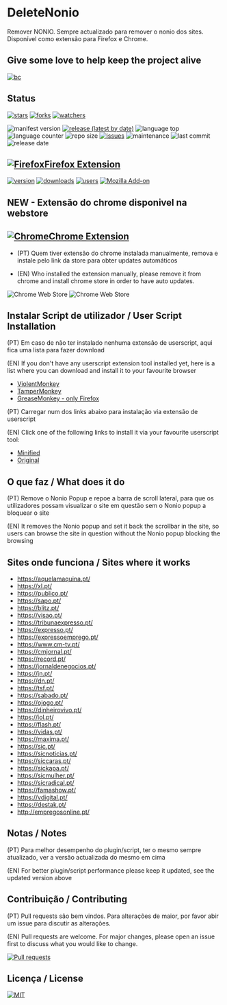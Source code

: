 # DeleteNonio

Remover NONIO. Sempre actualizado para remover o nonio dos sites. Disponível como extensão para Firefox e Chrome.

## Give some love to help keep the project alive

[![bc](https://cdn.buymeacoffee.com/buttons/lato-black.png)](https://www.buymeacoffee.com/dippas)

## Status

[![stars](https://img.shields.io/github/stars/dippas/DeleteNonio.svg?style=social)](https://github.com/dippas/DeleteNonio/stargazers)
[![forks](https://img.shields.io/github/forks/dippas/DeleteNonio.svg?style=social)](https://github.com/dippas/DeleteNonio/network)
[![watchers](https://img.shields.io/github/watchers/dippas/deletenonio?label=Watchers&style=social)](https://github.com/dippas/DeleteNonio/watchers)

![manifest version](https://img.shields.io/github/manifest-json/v/dippas/deletenonio?label=manifest%20version)
[![release (latest by date)](https://img.shields.io/github/v/release/dippas/deletenonio)](https://github.com/dippas/DeleteNonio/releases/latest)
![language top](https://img.shields.io/github/languages/top/dippas/deletenonio)
![language counter](https://img.shields.io/github/languages/count/dippas/deletenonio)
![repo size](https://img.shields.io/github/repo-size/dippas/deletenonio)
[![issues](https://img.shields.io/github/issues/dippas/deletenonio)](https://github.com/dippas/DeleteNonio/issues)
![maintenance](https://img.shields.io/maintenance/yes/2020)
![last commit](https://img.shields.io/github/last-commit/dippas/deletenonio)
![release date](https://img.shields.io/github/release-date/dippas/deletenonio)

## [![Firefox](https://i.imgur.com/k8dziXb.png)Firefox Extension](https://addons.mozilla.org/pt-PT/firefox/addon/deletenonio/)

[![version](https://img.shields.io/amo/v/deletenonio?color=orange)](https://addons.mozilla.org/pt-PT/firefox/addon/deletenonio/)
[![downloads](https://img.shields.io/amo/dw/deletenonio?color=orange)](https://addons.mozilla.org/pt-PT/firefox/addon/deletenonio/)
[![users](https://img.shields.io/amo/users/deletenonio?color=orange)](https://addons.mozilla.org/pt-PT/firefox/addon/deletenonio/)
 [![Mozilla Add-on](https://img.shields.io/amo/stars/deletenonio?color=orange)](https://addons.mozilla.org/pt-PT/firefox/addon/deletenonio/)

## NEW - Extensão do chrome disponivel na webstore

## [![Chrome](https://i.imgur.com/RctyFpe.png)Chrome Extension](https://chrome.google.com/webstore/detail/deletenonio/pcoliafiikpoggkobpfhcbkmmjlkonfa?hl=pt-PT)

- (PT) Quem tiver extensão do chrome instalada manualmente, remova e instale pelo link da store para obter updates automáticos

- (EN) Who installed the extension manually, please remove it from chrome and install chrome store in order to have auto updates.

![Chrome Web Store](https://img.shields.io/chrome-web-store/v/pcoliafiikpoggkobpfhcbkmmjlkonfa)
![Chrome Web Store](https://img.shields.io/chrome-web-store/users/pcoliafiikpoggkobpfhcbkmmjlkonfa?color=blue)

## Instalar Script de utilizador / User Script Installation

(PT) Em caso de não ter instalado nenhuma extensão de userscript, aqui fica uma lista para fazer download

(EN) If you don't have any userscript extension tool installed yet, here is a list where you can download and install it to your favourite browser

- [ViolentMonkey](https://violentmonkey.github.io/get-it/)
- [TamperMonkey](https://www.tampermonkey.net/)
- [GreaseMonkey - only Firefox](https://addons.mozilla.org/en-US/firefox/addon/greasemonkey/)

(PT) Carregar num dos links abaixo para instalação via extensão de userscript

(EN) Click one of the following links to install it via your favourite userscript tool:

- [Minified](https://github.com/dippas/DeleteNonio/raw/master/js/userscript/deletenonio.min.user.js)
- [Original](https://github.com/dippas/DeleteNonio/raw/master/js/userscript/deletenonio.user.js)

## O que faz / What does it do

(PT) Remove o Nonio Popup e repoe a barra de scroll lateral, para que os utilizadores possam visualizar o site em questão sem o Nonio popup a bloquear o site

(EN) It removes the Nonio popup and set it back the scrollbar in the site, so users can browse the site in question without the Nonio popup blocking the browsing

## Sites onde funciona / Sites where it works

- <https://aquelamaquina.pt/>
- <https://xl.pt/>
- <https://publico.pt/>
- <https://sapo.pt/>
- <https://blitz.pt/>
- <https://visao.pt/>
- <https://tribunaexpresso.pt/>
- <https://expresso.pt/>
- <https://expressoemprego.pt/>
- <https://www.cm-tv.pt/>
- <https://cmjornal.pt/>
- <https://record.pt/>
- <https://jornaldenegocios.pt/>
- <https://jn.pt/>
- <https://dn.pt/>
- <https://tsf.pt/>
- <https://sabado.pt/>
- <https://ojogo.pt/>
- <https://dinheirovivo.pt/>
- <https://iol.pt/>
- <https://flash.pt/>
- <https://vidas.pt/>
- <https://maxima.pt/>
- <https://sic.pt/>
- <https://sicnoticias.pt/>
- <https://siccaras.pt/>
- <https://sickapa.pt/>
- <https://sicmulher.pt/>
- <https://sicradical.pt/>
- <https://famashow.pt/>
- <https://vdigital.pt/>
- <https://destak.pt/>
- <http://empregosonline.pt/>

## Notas / Notes

(PT) Para melhor desempenho do plugin/script, ter o mesmo sempre atualizado, ver a versão actualizada do mesmo em cima

(EN) For better plugin/script performance please keep it updated, see the updated version above

## Contribuição / Contributing

(PT) Pull requests são bem vindos. Para alterações de maior, por favor abir um issue para discutir as alterações.

(EN) Pull requests are welcome. For major changes, please open an issue first to discuss what you would like to change.

[![Pull requests](https://img.shields.io/github/issues-pr/dippas/deletenonio)](https://github.com/dippas/DeleteNonio/pulls)

## Licença / License

[![MIT](https://img.shields.io/github/license/dippas/deletenonio)](https://choosealicense.com/licenses/mit/)
